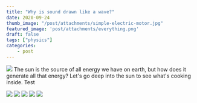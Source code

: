 ```yaml
---
title: "Why is sound drawn like a wave?"
date: 2020-09-24
thumb_image: "/post/attachments/simple-electric-motor.jpg"
featured_image: 'post/attachments/everything.png'
draft: false
tags: ["physics"]
categories:
    - post
---
```


![](/post/attachments/sun1.jpg)
The sun is the source of all energy we have on earth, but how does it generate all that energy? Let's go deep into the sun to see what's cooking inside. Test

![](/post/attachments/sun1.jpg)
![](/post/attachments/sun2.jpg)
![](/post/attachments/sun3.jpg)
![](/post/attachments/sun4.jpg)
![](/post/attachments/sun5.jpg)
